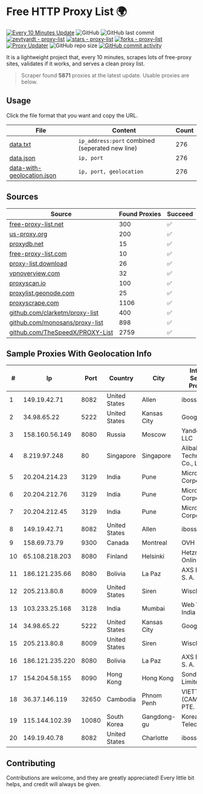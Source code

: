 
# Free HTTP Proxy List 🌍

[![Every 10 Minutes Update](https://github.com/mertguvencli/http-proxy-list/actions/workflows/main.yml/badge.svg?branch=main)](https://github.com/mertguvencli/http-proxy-list/actions/workflows/main.yml)
![GitHub](https://img.shields.io/github/license/mertguvencli/http-proxy-list)
![GitHub last commit](https://img.shields.io/github/last-commit/mertguvencli/http-proxy-list)
[![zevtyardt - proxy-list](https://img.shields.io/static/v1?label=zevtyardt&message=proxy-list&color=blue&logo=github)](https://github.com/zevtyardt/proxy-list "Go to GitHub repo")
[![stars - proxy-list](https://img.shields.io/github/stars/zevtyardt/proxy-list?style=social)](https://github.com/zevtyardt/proxy-list)
[![forks - proxy-list](https://img.shields.io/github/forks/zevtyardt/proxy-list?style=social)](https://github.com/zevtyardt/proxy-list)
[![Proxy Updater](https://github.com/zevtyardt/proxy-list/workflows/Proxy%20Updater/badge.svg)](https://github.com/zevtyardt/proxy-list/actions?query=workflow:"Proxy+Updater")
![GitHub repo size](https://img.shields.io/github/repo-size/zevtyardt/proxy-list)
[![GitHub commit activity](https://img.shields.io/github/commit-activity/m/zevtyardt/proxy-list?logo=commits)](https://github.com/zevtyardt/proxy-list/commits/main)

It is a lightweight project that, every 10 minutes, scrapes lots of free-proxy sites, validates if it works, and serves a clean proxy list.

> Scraper found **5871** proxies at the latest update. Usable proxies are below.

## Usage

Click the file format that you want and copy the URL.

|File|Content|Count|
|----|-------|-----|
|[data.txt](https://raw.githubusercontent.com/mertguvencli/http-proxy-list/main/proxy-list/data.txt)|`ip_address:port` combined (seperated new line)|276|
|[data.json](https://raw.githubusercontent.com/mertguvencli/http-proxy-list/main/proxy-list/data.json)|`ip, port`|276|
|[data-with-geolocation.json](https://raw.githubusercontent.com/mertguvencli/http-proxy-list/main/proxy-list/data-with-geolocation.json)|`ip, port, geolocation`|276|

## Sources

|Source|Found Proxies|Succeed|
|------|-------------|-------|
|[free-proxy-list.net](https://free-proxy-list.net)|300|✅|
|[us-proxy.org](https://www.us-proxy.org)|200|✅|
|[proxydb.net](http://proxydb.net)|15|✅|
|[free-proxy-list.com](https://free-proxy-list.com/?page=&port=&type%5B%5D=http&type%5B%5D=https&up_time=0&search=Search)|10|✅|
|[proxy-list.download](https://www.proxy-list.download/HTTP)|26|✅|
|[vpnoverview.com](https://vpnoverview.com/privacy/anonymous-browsing/free-proxy-servers)|32|✅|
|[proxyscan.io](https://www.proxyscan.io)|100|✅|
|[proxylist.geonode.com](https://proxylist.geonode.com/api/proxy-list?limit=300&page=1&sort_by=lastChecked&sort_type=desc&protocols=http,https)|25|✅|
|[proxyscrape.com](https://api.proxyscrape.com/v2/?request=displayproxies&protocol=http&timeout=10000&country=all&ssl=all&anonymity=all)|1106|✅|
|[github.com/clarketm/proxy-list](https://raw.githubusercontent.com/clarketm/proxy-list/master/proxy-list-raw.txt)|400|✅|
|[github.com/monosans/proxy-list](https://raw.githubusercontent.com/monosans/proxy-list/main/proxies/http.txt)|898|✅|
|[github.com/TheSpeedX/PROXY-List](https://raw.githubusercontent.com/TheSpeedX/PROXY-List/master/http.txt)|2759|✅|


## Sample Proxies With Geolocation Info

|#|Ip|Port|Country|City|Internet Service Provider|
|-|--|----|-------|----|-------------------------|
|1|149.19.42.71|8082|United States|Allen|iboss, inc|
|2|34.98.65.22|5222|United States|Kansas City|Google LLC|
|3|158.160.56.149|8080|Russia|Moscow|Yandex.Cloud LLC|
|4|8.219.97.248|80|Singapore|Singapore|Alibaba (US) Technology Co., Ltd.|
|5|20.204.214.23|3129|India|Pune|Microsoft Corporation|
|6|20.204.212.76|3129|India|Pune|Microsoft Corporation|
|7|20.204.212.45|3129|India|Pune|Microsoft Corporation|
|8|149.19.42.71|8082|United States|Allen|iboss, inc|
|9|158.69.73.79|9300|Canada|Montreal|OVH SAS|
|10|65.108.218.203|8080|Finland|Helsinki|Hetzner Online GmbH|
|11|186.121.235.66|8080|Bolivia|La Paz|AXS Bolivia S. A.|
|12|205.213.80.8|8009|United States|Siren|WiscNet|
|13|103.233.25.168|3128|India|Mumbai|Web Werks India Pvt. Ltd.|
|14|34.98.65.22|5222|United States|Kansas City|Google LLC|
|15|205.213.80.8|8009|United States|Siren|WiscNet|
|16|186.121.235.220|8080|Bolivia|La Paz|AXS Bolivia S. A.|
|17|154.204.58.155|8090|Hong Kong|Hong Kong|Sondercloud Limited|
|18|36.37.146.119|32650|Cambodia|Phnom Penh|VIETTEL (CAMBODIA) PTE.|
|19|115.144.102.39|10080|South Korea|Gangdong-gu|Korea Telecom|
|20|149.19.40.78|8082|United States|Charlotte|iboss, inc|



## Contributing

Contributions are welcome, and they are greatly appreciated! Every
little bit helps, and credit will always be given.

